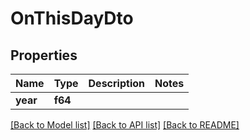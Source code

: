 # OnThisDayDto

## Properties

Name | Type | Description | Notes
------------ | ------------- | ------------- | -------------
**year** | **f64** |  | 

[[Back to Model list]](../README.md#documentation-for-models) [[Back to API list]](../README.md#documentation-for-api-endpoints) [[Back to README]](../README.md)


